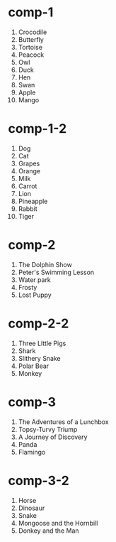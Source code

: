 # comp-1

1. Crocodile
2. Butterfly
3. Tortoise
4. Peacock
5. Owl
6. Duck
7. Hen
8. Swan
9. Apple
10. Mango

# comp-1-2

1. Dog
2. Cat
3. Grapes
4. Orange
5. Milk
6. Carrot
7. Lion
8. Pineapple
9. Rabbit
10. Tiger

# comp-2

1. The Dolphin Show
2. Peter's Swimming Lesson
3. Water park
4. Frosty
5. Lost Puppy

# comp-2-2

1. Three Little Pigs
2. Shark
3. Slithery Snake
4. Polar Bear
5. Monkey

# comp-3

1. The Adventures of a Lunchbox
2. Topsy-Turvy Triump
3. A Journey of Discovery
4. Panda
5. Flamingo

# comp-3-2

1. Horse
2. Dinosaur
3. Snake
4. Mongoose and the Hornbill
5. Donkey and the Man

